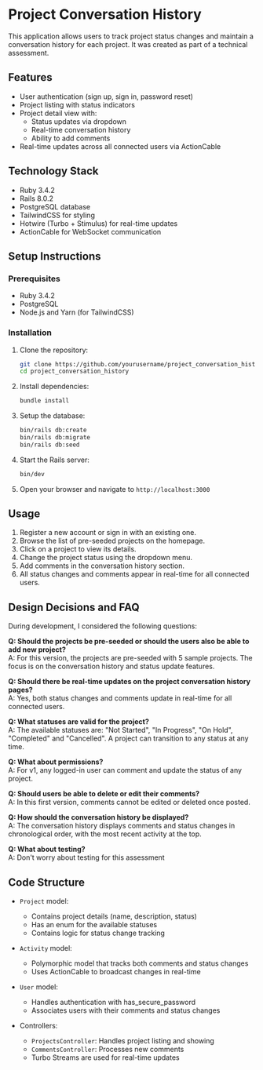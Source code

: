 # Project Conversation History

This application allows users to track project status changes and maintain a conversation history for each project. It was created as part of a technical assessment.

## Features

- User authentication (sign up, sign in, password reset)
- Project listing with status indicators
- Project detail view with:
  - Status updates via dropdown
  - Real-time conversation history
  - Ability to add comments
- Real-time updates across all connected users via ActionCable

## Technology Stack

- Ruby 3.4.2
- Rails 8.0.2
- PostgreSQL database
- TailwindCSS for styling
- Hotwire (Turbo + Stimulus) for real-time updates
- ActionCable for WebSocket communication

## Setup Instructions

### Prerequisites

- Ruby 3.4.2
- PostgreSQL
- Node.js and Yarn (for TailwindCSS)

### Installation

1. Clone the repository:
   ```bash
   git clone https://github.com/yourusername/project_conversation_history.git
   cd project_conversation_history
   ```

2. Install dependencies:
   ```bash
   bundle install
   ```

3. Setup the database:
   ```bash
   bin/rails db:create
   bin/rails db:migrate
   bin/rails db:seed
   ```

4. Start the Rails server:
   ```bash
   bin/dev
   ```

5. Open your browser and navigate to `http://localhost:3000`

## Usage

1. Register a new account or sign in with an existing one.
2. Browse the list of pre-seeded projects on the homepage.
3. Click on a project to view its details.
4. Change the project status using the dropdown menu.
5. Add comments in the conversation history section.
6. All status changes and comments appear in real-time for all connected users.

## Design Decisions and FAQ

During development, I considered the following questions:

**Q: Should the projects be pre-seeded or should the users also be able to add new project?**  
A: For this version, the projects are pre-seeded with 5 sample projects. The focus is on the conversation history and status update features.

**Q: Should there be real-time updates on the project conversation history pages?**  
A: Yes, both status changes and comments update in real-time for all connected users.

**Q: What statuses are valid for the project?**  
A: The available statuses are: "Not Started", "In Progress", "On Hold", "Completed" and "Cancelled". A project can transition to any status at any time.

**Q: What about permissions?**  
A: For v1, any logged-in user can comment and update the status of any project.

**Q: Should users be able to delete or edit their comments?**  
A: In this first version, comments cannot be edited or deleted once posted.

**Q: How should the conversation history be displayed?**  
A: The conversation history displays comments and status changes in chronological order, with the most recent activity at the top.

**Q: What about testing?**  
A: Don't worry about testing for this assessment

## Code Structure

- `Project` model:
  - Contains project details (name, description, status)
  - Has an enum for the available statuses
  - Contains logic for status change tracking

- `Activity` model:
  - Polymorphic model that tracks both comments and status changes
  - Uses ActionCable to broadcast changes in real-time

- `User` model:
  - Handles authentication with has_secure_password
  - Associates users with their comments and status changes

- Controllers:
  - `ProjectsController`: Handles project listing and showing
  - `CommentsController`: Processes new comments
  - Turbo Streams are used for real-time updates
